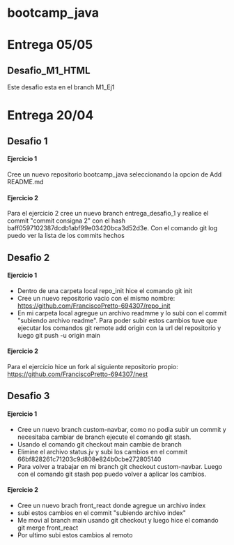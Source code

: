 # bootcamp_java

# Entrega 05/05
## Desafio_M1_HTML
Este desafio esta en el branch M1_Ej1

# Entrega 20/04
## Desafio 1
#### Ejercicio 1
Cree un nuevo repositorio bootcamp_java seleccionando la opcion de Add README.md
#### Ejercicio 2
Para el ejercicio 2 cree un nuevo branch entrega_desafio_1 y realice el commit "commit consigna 2" con el hash baff0597102387dcdb1abf99e03420bca3d52d3e. Con el comando git log puedo ver la lista de los commits hechos
## Desafio 2
#### Ejercicio 1
* Dentro de una carpeta local repo_init hice el comando git init 
* Cree un nuevo repositorio vacio con el mismo nombre: https://github.com/FranciscoPretto-694307/repo_init
* En mi carpeta local agregue un archivo readmme y lo subi con el commit "subiendo archivo readme". Para poder subir estos cambios tuve que ejecutar los comandos git remote add origin con la url del repositorio y luego git push -u origin main
#### Ejercicio 2
Para el ejercicio hice un fork al siguiente repositorio propio: https://github.com/FranciscoPretto-694307/nest
## Desafio 3
#### Ejercicio 1
* Cree un nuevo branch custom-navbar, como no podia subir un commit y necesitaba cambiar de branch ejecute el comando git stash. 
* Usando el comando git checkout main cambie de branch
* Elimine el archivo status.jv y subi los cambios en el commit 66bf828261c71203c9d808e824b0cbe272805140
* Para volver a trabajar en mi branch git checkout custom-navbar. Luego con el comando git stash pop puedo volver a aplicar los cambios. 
#### Ejercicio 2
* Cree un nuevo brach front_react donde agregue un archivo index
* subi estos cambios en el commit "subiendo archivo index" 
* Me movi al branch main usando git checkout y luego hice el comando git merge front_react
* Por ultimo subi estos cambios al remoto
